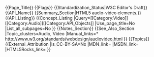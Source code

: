 {{Page_Title}}
{{Flags}}
{{Standardization_Status|W3C Editor's Draft}}
{{API_Name}}
{{Summary_Section|HTML5 audio-video elements.}}
{{API_Listing}}
{{Concept_Listing
|Query=[[Category:Video]][[Category:Audio]][[Category:API_Objects]]
|Use_page_title=No
|List_all_subpages=No
}}
{{Notes_Section}}
{{See_Also_Section
|Topic_clusters=Audio, Video
|Manual_links=* http://www.w3.org/standards/webdesign/audiovideo.html
}}
{{Topics}}
{{External_Attribution
|Is_CC-BY-SA=No
|MDN_link=
|MSDN_link=
|HTML5Rocks_link=
}}